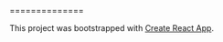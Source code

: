 

==============

This project was bootstrapped with [Create React App](https://github.com/facebookincubator/create-react-app).